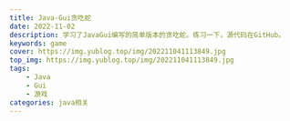 ```yaml
---
title: Java-Gui贪吃蛇
date: 2022-11-02
description: 学习了JavaGui编写的简单版本的贪吃蛇。练习一下，源代码在GitHub。
keywords: game
cover: https://img.yublog.top/img/202211041113849.jpg
top_img: https://img.yublog.top/img/202211041113849.jpg
tags: 
	- Java
	- Gui
	- 游戏
categories: java相关
---
```

